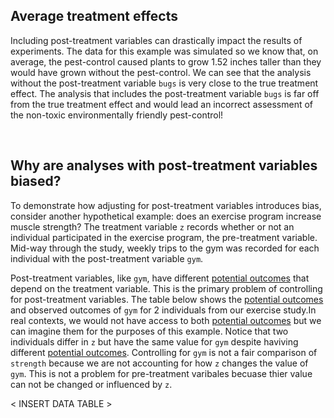 <h2 id="estimands-trigger-1">Average treatment effects</h2>

Including post-treatment variables can drastically impact the results of experiments. The data for this example was simulated so we know that, on average, the pest-control caused plants to grow 1.52 inches taller than they would have grown without the pest-control. We can see that the analysis without the post-treatment variable `bugs` is very close to the true treatment effect. The analysis that includes the post-treatment variable `bugs` is far off from the true treatment effect and would lead an incorrect assessment of the non-toxic environmentally friendly pest-control!

<br>

## Why are analyses with post-treatment variables biased?

To demonstrate how adjusting for post-treatment variables introduces bias, consider another hypothetical example: does an exercise program increase muscle strength? The treatment variable `z` records whether or not an individual participated in the exercise program, the pre-treatment variable. Mid-way through the study, weekly trips to the gym was recorded for each individual with the post-treatment variable `gym`. 

Post-treatment variables, like `gym`, have different [potential outcomes]() that depend on the treatment variable. This is the primary problem of controlling for post-treatment variables. The table below shows the [potential outcomes]() and observed outcomes of `gym` for 2 individuals from our exercise study.In real contexts, we would not have access to both [potential outcomes]() but we can imagine them for the purposes of this example. Notice that two individuals differ in `z` but have the same value for `gym` despite haviving different [potential outcomes](). Controlling for `gym` is not a fair comparison of `strength` because we are not accounting for how `z` changes the value of `gym`. This is not a problem for pre-treatment varibales becuase thier value can not be changed or influenced by `z`. 

< INSERT DATA TABLE >
